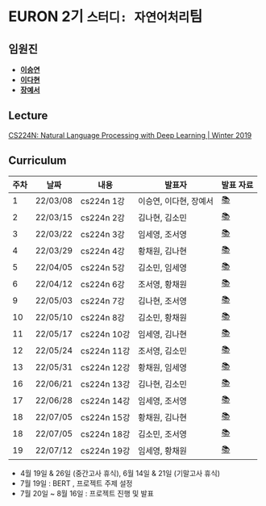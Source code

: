 # EURON 2기 `스터디: 자연어처리`팀

## 임원진
- **[이승연](https://github.com/win2dvp21)**
- **[이다현](https://github.com/hopebii)**
- **[장예서](https://github.com/yesyeseo)**


## Lecture
[CS224N: Natural Language Processing with Deep Learning | Winter 2019](https://www.youtube.com/playlist?list=PLoROMvodv4rOhcuXMZkNm7j3fVwBBY42z)


## Curriculum

| 주차 | 날짜 | 내용 | 발표자 | 발표 자료|
|---|---|---|---|---|
|1|22/03/08|cs224n 1강|이승연, 이다현, 장예서|[📚](NLP_week1.pdf)|
|2|22/03/15|cs224n 2강|김나현, 김소민|[📚](NLP_week2.pdf)|
|3|22/03/22|cs224n 3강|임세영, 조서영|[📚](NLP_week3.pdf)|
|4|22/03/29|cs224n 4강|황채원, 김나현|[📚](NLP_week4.pdf)|
|5|22/04/05|cs224n 5강|김소민, 임세영|[📚](NLP_week5.pdf)|
|6|22/04/12|cs224n 6강|조서영, 황채원|[📚](NLP_week6.pdf)|
|9|22/05/03|cs224n 7강|김나현, 조서영|[📚](NLP_week9.pdf)|
|10|22/05/10|cs224n 8강|김소민, 황채원|[📚](NLP_week10.pdf)|
|11|22/05/17|cs224n 10강|임세영, 김나현|[📚](NLP_week11.pdf)|
|12|22/05/24|cs224n 11강|조서영, 김소민|[📚](NLP_week12.pdf)|
|13|22/05/31|cs224n 12강|황채원, 임세영|[📚](NLP_week13.pdf)|
|16|22/06/21|cs224n 13강|김나현, 김소민|[📚](NLP_week16.pdf)|
|17|22/06/28|cs224n 14강|임세영, 조서영|[📚]()|
|18|22/07/05|cs224n 15강|황채원, 김나현|[📚]()|
|18|22/07/05|cs224n 18강|김소민, 조서영|[📚]()|
|19|22/07/12|cs224n 19강|임세영, 황채원|[📚]()|


* 4월 19일 & 26일 (중간고사 휴식), 6월 14일 & 21일 (기말고사 휴식)
* 7월 19일 : BERT , 프로젝트 주제 설정 
* 7월 20일 ~ 8월 16일 : 프로젝트 진행 및 발표 
